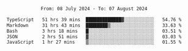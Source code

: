 <div align="center">
<p style="text-align: center;">
<!--START_SECTION:waka-->

```txt
From: 08 July 2024 - To: 07 August 2024

TypeScript   51 hrs 39 mins  █████████████▓░░░░░░░░░░░   54.76 %
Markdown     31 hrs 43 mins  ████████▒░░░░░░░░░░░░░░░░   33.63 %
Bash         3 hrs 18 mins   █░░░░░░░░░░░░░░░░░░░░░░░░   03.51 %
JSON         2 hrs 51 mins   ▓░░░░░░░░░░░░░░░░░░░░░░░░   03.03 %
JavaScript   1 hr 27 mins    ▒░░░░░░░░░░░░░░░░░░░░░░░░   01.55 %
```

<!--END_SECTION:waka-->
</p>
</div>

